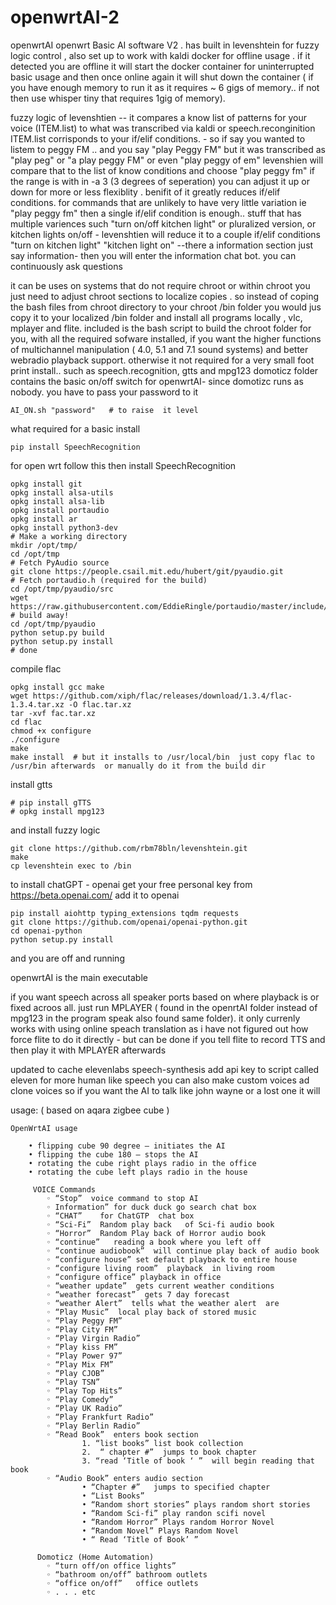 # openwrtAI-2
openwrtAI 
openwrt Basic AI software V2 . has built in levenshtein  for fuzzy logic control , also  set up to work with kaldi docker for offline usage . if it  detected you are offline it will start the docker container for uninterrupted basic usage and then once online again it will shut down the container ( if you have enough memory to run it as it requires  ~ 6 gigs of memory.. if not  then use whisper tiny  that requires 1gig of memory).
 
 fuzzy logic of levenshtien -- it compares a know list  of patterns for your voice  (ITEM.list) to what was transcribed  via kaldi or speech.reconginition   ITEM.list corrisponds to your if/elif conditions.  - so if say you wanted  to listem to peggy FM .. and you say "play Peggy FM"  but it was transcribed as  "play peg"  or "a play peggy FM" or even "play peggy of em" levenshien  will  compare that to the list of know conditions  and choose  "play peggy fm"  if the range is with in -a 3 (3 degrees of seperation) you can adjust it up or down for more or less flexiblity .  benifit of it greatly reduces if/elif conditions.  for commands that are unlikely to have very little variation ie "play peggy fm" then a single if/elif condition   is enough..  stuff that has  multiple variences such "turn on/off kitchen light"  or pluralized version, or kitchen lights on/off -  levenshtien  will reduce  it to a couple  if/elif  conditions "turn on kitchen light"  "kitchen light on" --there a information section just say information- then you will enter the information chat bot. you can continuously ask questions 
 
 it can be uses  on systems  that do not require chroot or within chroot  you just need to adjust chroot sections to  localize copies . so instead of coping  the bash files from chroot directory  to your chroot /bin folder you would jus copy it to your localized /bin folder  and install all programs locally , vlc, mplayer and flite. 
 included is the bash script to build the chroot folder for you, with all the required sofware installed, if you want the higher functions of multichannel manipulation ( 4.0, 5.1 and 7.1 sound systems)  and better webradio playback support. otherwise it not required for a very small foot print install.. such as speech.recognition, gtts  and mpg123
 domoticz folder contains the basic on/off switch for openwrtAI- since domotizc  runs as nobody.  you have to pass your password to it  
 ```
 AI_ON.sh "password"   # to raise  it level
 ```
 what required for a basic install 
```
pip install SpeechRecognition
```
for open wrt follow this then install SpeechRecognition
```
opkg install git
opkg install alsa-utils
opkg install alsa-lib
opkg install portaudio
opkg install ar
opkg install python3-dev
# Make a working directory
mkdir /opt/tmp/
cd /opt/tmp
# Fetch PyAudio source
git clone https://people.csail.mit.edu/hubert/git/pyaudio.git
# Fetch portaudio.h (required for the build)
cd /opt/tmp/pyaudio/src
wget https://raw.githubusercontent.com/EddieRingle/portaudio/master/include/portaudio.h
# build away!
cd /opt/tmp/pyaudio
python setup.py build
python setup.py install
# done
```
compile flac
```
opkg install gcc make 
wget https://github.com/xiph/flac/releases/download/1.3.4/flac-1.3.4.tar.xz -O flac.tar.xz
tar -xvf fac.tar.xz
cd flac
chmod +x configure
./configure
make 
make install  # but it installs to /usr/local/bin  just copy flac to /usr/bin afterwards  or manually do it from the build dir
```
install gtts
```
# pip install gTTS
# opkg install mpg123
```
and install fuzzy logic
```
git clone https://github.com/rbm78bln/levenshtein.git
make 
cp levenshtein exec to /bin
```
to install chatGPT - openai
get your free  personal key from https://beta.openai.com/  add it to openai
```
pip install aiohttp typing_extensions tqdm requests
git clone https://github.com/openai/openai-python.git
cd openai-python
python setup.py install
```
and you are off and running

openwrtAI is the main executable

if you want speech across all speaker ports  based on where playback is  or fixed acroos all.  just run MPLAYER ( found in the openrtAI folder instead of mpg123 in the program speak also found same folder). it only currenly works with using online speach translation as i have not figured out how  force flite   to do it directly - but can be done if you tell flite to record TTS and then play it with MPLAYER afterwards 

updated to cache elevenlabs speech-synthesis  add api key to script called eleven for more human like speech you can also make custom voices ad  clone voices  so if you want the AI to talk like john wayne or a lost one  it will

usage: ( based on aqara zigbee cube ) 
```
OpenWrtAI usage

    • flipping cube 90 degree – initiates the AI
    • flipping the cube 180 – stops the AI
    • rotating the cube right plays radio in the office
    • rotating the cube left plays radio in the house
      
     VOICE Commands 
        ◦ “Stop”  voice command to stop AI
        ◦ Information” for duck duck go search chat box
        ◦ “CHAT”    for ChatGTP  chat box
        ◦ “Sci-Fi”  Random play back   of Sci-fi audio book
        ◦ “Horror”  Random Play back of Horror audio book
        ◦ “continue”   reading a book where you left off
        ◦ “continue audiobook”  will continue play back of audio book
        ◦ “configure house” set default playback to entire house
        ◦ “configure living room”  playback  in living room
        ◦ “configure office” playback in office
        ◦ “weather update”  gets current weather conditions
        ◦ “weather forecast”  gets 7 day forecast
        ◦ “weather Alert”  tells what the weather alert  are 
        ◦ “Play Music”  local play back of stored music
        ◦ “Play Peggy FM”
        ◦ “Play City FM”
        ◦ “Play Virgin Radio”
        ◦ “Play kiss FM”
        ◦ “Play Power 97”
        ◦ “Play Mix FM”
        ◦ “Play CJOB”
        ◦ “Play TSN”
        ◦ “Play Top Hits”
        ◦ “Play Comedy”
        ◦ “Play UK Radio”
        ◦ “Play Frankfurt Radio”
        ◦ “Play Berlin Radio”
        ◦ “Read Book”  enters book section
                1. “list books” list book collection
                2.  “ chapter #”  jumps to book chapter
                3. “read ‘Title of book ‘ ”  will begin reading that book
        ◦ “Audio Book” enters audio section
                • “Chapter #”   jumps to specified chapter
                • “List Books”
                • “Random short stories” plays random short stories 
                • “Random Sci-fi” play randon scifi novel
                • “Random Horror” Plays random Horror Novel
                • “Random Novel” Plays Random Novel
                • “ Read ‘Title of Book’ ” 
                   
      Domoticz (Home Automation)
        ◦ “turn off/on office lights”
        ◦ “bathroom on/off” bathroom outlets
        ◦ “office on/off”   office outlets 
        ◦ . . . etc
```
